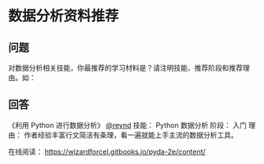 # 数据分析资料推荐

## 问题

对数据分析相关技能，你最推荐的学习材料是？请注明技能、推荐阶段和推荐理由。如：



## 回答

《利用 Python 进行数据分析》  [@reynd](t.me/reynd)
技能： Python 数据分析
阶段： 入门
理由： 作者经验丰富行文简洁有条理，看一遍就能上手主流的数据分析工具。

在线阅读： https://wizardforcel.gitbooks.io/pyda-2e/content/


